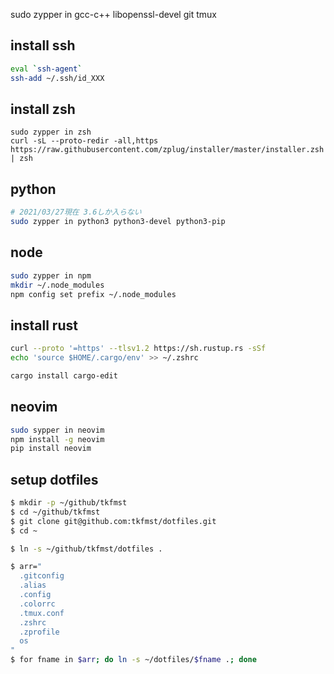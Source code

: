 sudo zypper in gcc-c++ libopenssl-devel git tmux

## install ssh

```sh
eval `ssh-agent`
ssh-add ~/.ssh/id_XXX
```

## install zsh

```
sudo zypper in zsh
curl -sL --proto-redir -all,https https://raw.githubusercontent.com/zplug/installer/master/installer.zsh | zsh
```

## python

```sh
# 2021/03/27現在 3.6しか入らない
sudo zypper in python3 python3-devel python3-pip 
```

## node

```sh
sudo zypper in npm
mkdir ~/.node_modules
npm config set prefix ~/.node_modules
```

## install rust

```sh
curl --proto '=https' --tlsv1.2 https://sh.rustup.rs -sSf
echo 'source $HOME/.cargo/env' >> ~/.zshrc

cargo install cargo-edit
```


## neovim

```sh
sudo sypper in neovim
npm install -g neovim
pip install neovim
```

## setup dotfiles

```sh
$ mkdir -p ~/github/tkfmst
$ cd ~/github/tkfmst
$ git clone git@github.com:tkfmst/dotfiles.git
$ cd ~

$ ln -s ~/github/tkfmst/dotfiles .

$ arr="
  .gitconfig
  .alias
  .config
  .colorrc
  .tmux.conf
  .zshrc
  .zprofile
  os
"
$ for fname in $arr; do ln -s ~/dotfiles/$fname .; done
```
